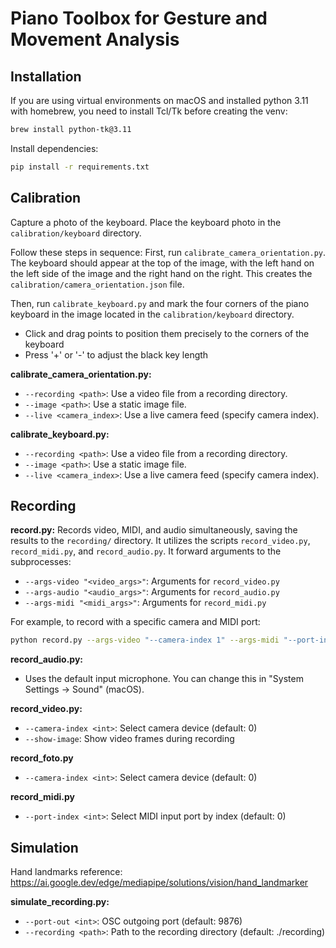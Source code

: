 # Piano Toolbox for Gesture and Movement Analysis

## Installation

If you are using virtual environments on macOS and installed python 3.11 with homebrew, you  need to install Tcl/Tk before creating the venv:

```bash
brew install python-tk@3.11
```

Install dependencies:

```bash
pip install -r requirements.txt
```

## Calibration

Capture a photo of the keyboard. Place the keyboard photo in the `calibration/keyboard` directory.

Follow these steps in sequence:
First, run `calibrate_camera_orientation.py`. The keyboard should appear at the top of the image, with the left hand on the left side of the image and the right hand on the right. This creates the `calibration/camera_orientation.json` file.

Then, run `calibrate_keyboard.py` and mark the four corners of the piano keyboard in the image located in the `calibration/keyboard` directory.

- Click and drag points to position them precisely to the corners of the keyboard
- Press '+' or '-' to adjust the black key length

**calibrate_camera_orientation.py:**

- `--recording <path>`: Use a video file from a recording directory.
- `--image <path>`: Use a static image file.
- `--live <camera_index>`: Use a live camera feed (specify camera index).

**calibrate_keyboard.py:**

- `--recording <path>`: Use a video file from a recording directory.
- `--image <path>`: Use a static image file.
- `--live <camera_index>`: Use a live camera feed (specify camera index).

## Recording

**record.py:** Records video, MIDI, and audio simultaneously, saving the results to the `recording/` directory. It utilizes the scripts `record_video.py`, `record_midi.py`, and `record_audio.py`. It forward arguments to the subprocesses:

- `--args-video "<video_args>"`: Arguments for `record_video.py`
- `--args-audio "<audio_args>"`: Arguments for `record_audio.py`
- `--args-midi "<midi_args>"`: Arguments for `record_midi.py`

For example, to record with a specific camera and MIDI port:

```sh
python record.py --args-video "--camera-index 1" --args-midi "--port-index 2"
```

**record_audio.py:**

- Uses the default input microphone. You can change this in "System Settings -> Sound" (macOS).

**record_video.py:**  

- `--camera-index <int>`: Select camera device (default: 0)
- `--show-image`: Show video frames during recording

**record_foto.py**  

- `--camera-index <int>`: Select camera device (default: 0)

**record_midi.py**  

- `--port-index <int>`: Select MIDI input port by index (default: 0)

## Simulation

Hand landmarks reference: <https://ai.google.dev/edge/mediapipe/solutions/vision/hand_landmarker>

**simulate_recording.py:**  

- `--port-out <int>`: OSC outgoing port (default: 9876)
- `--recording <path>`: Path to the recording directory (default: ./recording)
